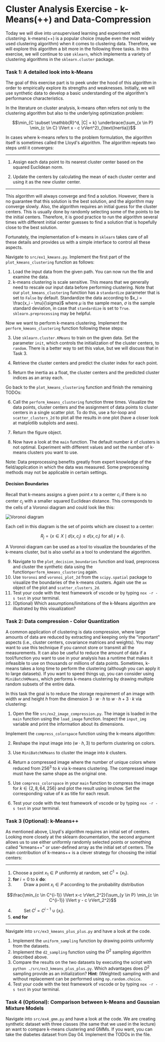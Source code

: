 # Cluster Analysis Exercise - k-Means(++) and Data-Compression

Today we will dive into unsupervised learning and experiment with *clustering*. k-means(++) is a popular choice (maybe even the most widely used clustering algorithm) when it comes to clustering data. Therefore, we will explore this algorithm a bit more in the following three tasks. In this exercise, we will continue to use `sklearn`, which implements a variety of clustering algorithms in the `sklearn.cluster` package. 

### Task 1: A detailed look into k-Means

 The goal of this exercise part is to peek under the hood of this algorithm in order to empirically explore its strengths and weaknesses. Initially, we will use synthetic data to develop a basic understanding of the algorithm's performance characteristics.

In the literature on cluster analysis, k-means often refers not only to the clustering algorithm but also to the underlying optimization problem:

$$\min_{C \subset \mathbb{R}^d, |C| = k} \underbrace{\sum_{x \in P} \min_{c \in C} \lVert x - c \rVert^2}_{\text{Inertia}}$$
    
In cases where k-means refers to the problem formulation, the algorithm itself is sometimes called the Lloyd's algorithm. The algorithm repeats two steps until it converges:
***
1. Assign each data point to its nearest cluster center based on the squared Euclidean norm.

2. Update the centers by calculating the mean of each cluster center and using it as the new cluster center. 
***
This algorithm will always converge and find a solution. However, there is no guarantee that this solution is the best solution, and the algorithm may converge slowly. Also, the algorithm requires an initial guess for the cluster centers. This is usually done by randomly selecting some of the points to be the initial centers. Therefore, it is good practice to run the algorithm several times with different initial center guesses to find a solution that is hopefully close to the best solution.

Fortunately, the implementation of k-means in `sklearn` takes care of all these details and provides us with a simple interface to control all these aspects.

Navigate to `src/ex1_kmeans.py`. Implement the first part of the `plot_kmeans_clustering` function as follows:

1. Load the input data from the given path. You can now run the file and examine the data.
2. k-means clustering is scale sensitive. This means that we generally need to rescale our input data before performing clustering. Note that our `plot_kmeans_clustering` function has a `standardize` parameter that is set to `False` by default. Standardize the data according to $x_i = \frac{x_i - \mu}{\sigma}$ where $\mu$ is the sample mean, $\sigma$ is the sample standard deviation, in case that `standardize` is set to `True`. `sklearn.preprocessing` may be helpful.

Now we want to perform k-means clustering. Implement the `perform_kmeans_clustering` function following these steps:

3. Use `sklearn.cluster.KMeans` to train on the given data. Set the parameter `init`, which controls the initialization of the cluster centers, to `random`. There is a better way to set this value, but we will discuss that in Task 3. 

4. Retrieve the cluster centers and predict the cluster index for each point. 

5. Return the inertia as a float, the cluster centers and the predicted cluster indices as an array each. 

Go back to the `plot_kmeans_clustering` function and finish the remaining TODOs:

6. Call the `perform_kmeans_clustering` function three times. Visualize the data points, cluster centers and the assignment of data points to cluster centers in a single scatter plot. To do this, use a for-loop and `scatter_clusters_2d` to plot all the results in one plot (have a closer look at matplotlib subplots and axes).
7. Return the figure object.

8. Now have a look at the `main` function. The default number $k$ of clusters is not optimal. Experiment with different values and set the number of k-means clusters you want to use.

Note: Data preprocessing benefits greatly from expert knowledge of the field/application in which the data was measured. Some preprocessing methods may not be applicable in certain settings.


#### Decision Boundaries

Recall that k-means assigns a given point $x$ to a center $c_i$ if there is no center $c_j$ with a smaller squared Euclidean distance. This corresponds to the cells of a Voronoi diagram and could look like this:

![Voronoi diagram](./figures/Euclidean_Voronoi_diagram.svg)

Each cell in this diagram is the set of points which are closest to a center:

$$R_j = \{x \in X \mid d(x, c_j) \leq d(x, c_i) \text{ for all } j \neq i\}.$$

A Voronoi diagram can be used as a tool to visualize the boundaries of the k-means cluster, but is also useful as a tool to understand the algorithm.

9. Navigate to the `plot_decision_boundaries` function and load, preprocess and cluster the synthetic data using the function`perform_kmeans_clustering` again.
10. Use `Voronoi` and `voronoi_plot_2d` from the `scipy.spatial` package to visualize the boundaries of the k-means clusters. Again use the `ax` object of the plot and `scatter_clusters_2d`.
11. Test your code with the test framework of vscode or by typing `nox -r -s test` in your terminal.
12. (Optional) Which assumptions/limitations of the k-Means algorithm are illustrated by this visualization?

### Task 2: Data compression - Color Quantization

A common application of clustering is data compression, where large amounts of data are reduced by extracting and keeping only the "important" aspects (i.e., cluster centers, covariance matrices and weights). You may want to use this technique if you cannot store or transmit all the measurements. It can also be useful to reduce the amount of data if a tool/function you want to use in your analysis has a runtime that makes it infeasible to use on thousands or millions of data points. Sometimes, k-means takes a long time to perform the clustering (although you can apply it to large datasets). If you want to speed things up, you can consider using `MiniBatchKMeans`, which performs k-means clustering by drawing multiple random subsets of the entire data.

In this task the goal is to reduce the storage requirement of an image with width $w$ and height $h$ from the dimension $3\cdot w\cdot h$ to $w\cdot h + 3\cdot k$ via clustering: 

1. Open the file `src/ex2_image_compression.py`. The image is loaded in the `main` function using the `load_image` function. Inspect the `input_img` variable and print the information about its dimensions.

Implement the `compress_colorspace` function using the k-means algorithm: 

2. Reshape the input image into $(w\cdot h, 3)$ to perform clustering on colors.

3. Use `MiniBatchKMeans` to cluster the image into $k$ clusters.

4. Return a compressed image where the number of unique colors where reduced from $256^3$ to $k$ via k-means clustering. The compressed image must have the same shape as the original one.

5. Use `compress_colorspace` in your `main` function to compress the image for $k \in \{2,8,64,256\}$ and plot the result using imshow. Set the corresponding value of $k$ as title for each result. 

6. Test your code with the test framework of vscode or by typing `nox -r -s test` in your terminal.

### Task 3 (Optional): k-Means++

As mentioned above, Lloyd's algorithm requires an initial set of centers. Looking more closely at the sklearn documentation, the second argument allows us to use either uniformly randomly selected points or something called "kmeans++" or user-defined array as the initial set of centers. The main contribution of k-means++ is a clever strategy for choosing the initial centers:
***
1. Choose a point $x_1 \in P$ uniformly at random, set $C^1 = \{ x_1 \}$.
2. **for** $i = 0$ to $k$ **do**:
3. $\qquad$ Draw a point $x_i \in P$ according to the probability distribution

$$\frac{\min_{c \in C^{i-1}} \lVert x-c \rVert_2^2}{\sum_{y \in P} \min_{c \in C^{i-1}} \lVert y - c \rVert_2^2}$$

4. $\qquad$ Set $C^{i} = C^{i-1} \cup \{x_i\}$.
5. **end for**
***

Navigate into `src/ex3_kmeans_plus_plus.py` and have a look at the code.

1. Implement the `uniform_sampling` function by drawing points uniformly from the datasets.
2. Implement the `d2_sampling` function using the $D^2$ sampling algorithm described above.
3. Compare the results on the two datasets by executing the scirpt with `python ./src/ex3_kmeans_plus_plus.py`. Which advantages does $D^2$ sampling provide as an initialization?
   **Hint**: (Weighted) sampling with and without replacement can be performed using `np.random.choice`.
4. Test your code with the test framework of vscode or by typing `nox -r -s test` in your terminal.

### Task 4 (Optional): Comparison between k-Means and Gaussian Mixture Models

Navigate into `src/ex4_gmm.py` and have a look at the code. We are creating synthetic dataset with three classes (the same that we used in the lecture) an want to compare k-means clustering and GMMs. If you want, you can take the diabetes dataset from Day 04. Implement the TODOs in the file.
